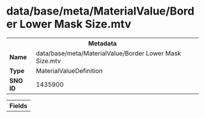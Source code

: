 <h1>data/base/meta/MaterialValue/Border Lower Mask Size.mtv</h1><table><tr><th colspan="100%">Metadata</th></tr><tr><td><b>Name</b></td><td>data/base/meta/MaterialValue/Border Lower Mask Size.mtv</td></tr><tr><td><b>Type</b></td><td>MaterialValueDefinition</td></tr><tr><td><b>SNO ID</b></td><td>1435900</td></tr></table>

<table><tr><th colspan="100%">Fields</th></tr></table>

